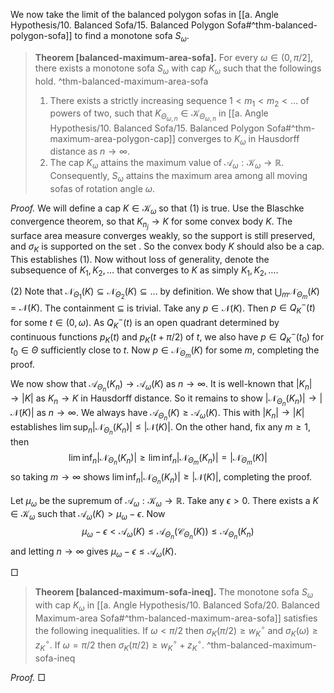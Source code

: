 We now take the limit of the balanced polygon sofas in [[a. Angle Hypothesis/10. Balanced Sofa/15. Balanced Polygon Sofa#^thm-balanced-polygon-sofa]] to find a monotone sofa $S_\omega$.

> __Theorem [balanced-maximum-area-sofa].__ For every $\omega \in (0, \pi/2]$, there exists a monotone sofa $S_\omega$ with cap $K_\omega$ such that the followings hold. ^thm-balanced-maximum-area-sofa
> 
> 1. There exists a strictly increasing sequence $1 < m_1 < m_2 < \dots$ of powers of two, such that $K_{\Theta_{\omega, n}} \in \mathcal{K}_{\Theta_{\omega, n}}$ in [[a. Angle Hypothesis/10. Balanced Sofa/15. Balanced Polygon Sofa#^thm-maximum-area-polygon-cap]] converges to $K_\omega$ in Hausdorff distance as $n \to \infty$.
> 2. The cap $K_\omega$ attains the maximum value of $\mathcal{A}_\omega : \mathcal{K}_\omega \to \mathbb{R}$. Consequently, $S_\omega$ attains the maximum area among all moving sofas of rotation angle $\omega$.

_Proof._ We will define a cap $K \in \mathcal{K}_\omega$ so that (1) is true. Use the Blaschke convergence theorem, so that $K_{n_j} \to K$ for some convex body $K$. The surface area measure converges weakly, so the support is still preserved, and $\sigma_K$ is supported on the set . So the convex body $K$ should also be a cap. This establishes (1). Now without loss of generality, denote the subsequence of $K_1, K_2, \dots$ that converges to $K$ as simply $K_1, K_2, \dots$.

(2) Note that $\mathcal{N}_{\Theta_1}(K) \subseteq \mathcal{N}_{\Theta_2}(K) \subseteq \dots$ by definition. We show that $\bigcup_{m} \mathcal{N}_{\Theta_m}(K) = \mathcal{N}(K)$. The containment $\subseteq$ is trivial. Take any $p \in \mathcal{N}(K)$. Then $p \in Q_K^-(t)$ for some $t \in (0, \omega)$. As $Q_K^-(t)$ is an open quadrant determined by continuous functions $p_K(t)$ and $p_K(t + \pi/2)$ of $t$, we also have $p \in Q_K^-(t_0)$ for $t_0 \in \Theta$ sufficiently close to $t$. Now $p \in \mathcal{N}_{\Theta_m}(K)$ for some $m$, completing the proof.

We now show that $\mathcal{A}_{\Theta_n}(K_n) \to \mathcal{A}_\omega(K)$ as $n \to \infty$. It is well-known that $|K_n| \to |K|$ as $K_n \to K$ in Hausdorff distance. So it remains to show $|\mathcal{N}_{\Theta_n}(K_n)| \to |\mathcal{N}(K)|$ as $n \to \infty$. We always have $\mathcal{A}_{\Theta_n}(K) \geq \mathcal{A}_\omega(K)$. This with $|K_n| \to |K|$ establishes $\lim \sup_n{ |\mathcal{N}_{\Theta_n}(K_n)| } \leq |\mathcal{N}(K)|$. On the other hand, fix any $m \geq 1$, then
$$
\lim \inf_{n} |\mathcal{N}_{\Theta_n}(K_n)| \geq \lim \inf_{n} |\mathcal{N}_{\Theta_m}(K_n)| =  |\mathcal{N}_{\Theta_m}(K)|
$$
so taking $m \to \infty$ shows $\lim \inf_{n} |\mathcal{N}_{\Theta_n}(K_n)| \geq |\mathcal{N}(K)|$, completing the proof.

Let $\mu_\omega$ be the supremum of $\mathcal{A}_\omega : \mathcal{K}_\omega \to \mathbb{R}$. Take any $\epsilon > 0$. There exists a $K \in \mathcal{K}_\omega$ such that $\mathcal{A}_\omega(K) > \mu_\omega - \epsilon$. Now
$$
\mu_\omega - \epsilon < \mathcal{A}_\omega(K) \leq \mathcal{A}_{\Theta_n}(\mathcal{C}_{\Theta_n}(K)) \leq \mathcal{A}_{\Theta_n}(K_n)
$$
and letting $n \to \infty$ gives $\mu_\omega - \epsilon \leq \mathcal{A}_\omega(K)$.

□

> __Theorem [balanced-maximum-sofa-ineq].__ The monotone sofa $S_\omega$ with cap $K_\omega$ in [[a. Angle Hypothesis/10. Balanced Sofa/20. Balanced Maximum-area Sofa#^thm-balanced-maximum-area-sofa]] satisfies the following inequalities. If $\omega < \pi/2$ then $\sigma_K(\pi/2) \geq w_K^\circ$ and $\sigma_K(\omega) \geq z_K^\circ$. If $\omega = \pi/2$ then $\sigma_K(\pi/2) \geq w_K^{\circ} + z_K^{\circ}$. ^thm-balanced-maximum-sofa-ineq

_Proof._  □